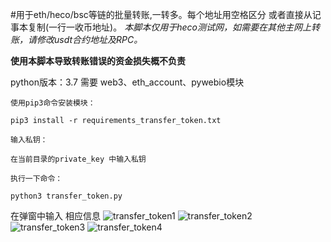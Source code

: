 #用于eth/heco/bsc等链的批量转账,一转多。每个地址用空格区分 或者直接从记事本复制(一行一收币地址)。
*本脚本仅用于heco测试网，如需要在其他主网上转账，请修改usdt合约地址及RPC。*

**使用本脚本导致转账错误的资金损失概不负责**

python版本：3.7
需要 web3、eth_account、pywebio模块


```
使用pip3命令安装模块：

pip3 install -r requirements_transfer_token.txt

输入私钥：

在当前目录的private_key 中输入私钥

执行一下命令：

python3 transfer_token.py
```

在弹窗中输入 相应信息
![transfer_token1](https://github.com/TRYtoBest/batch_transfer_in_heco/blob/main/transfer_token1.png)
![transfer_token2](https://github.com/TRYtoBest/batch_transfer_in_heco/blob/main/transfer_token2.png)
![transfer_token3](https://github.com/TRYtoBest/batch_transfer_in_heco/blob/main/transfer_token3.png)
![transfer_token4](https://github.com/TRYtoBest/batch_transfer_in_heco/blob/main/transfer_token4.png)